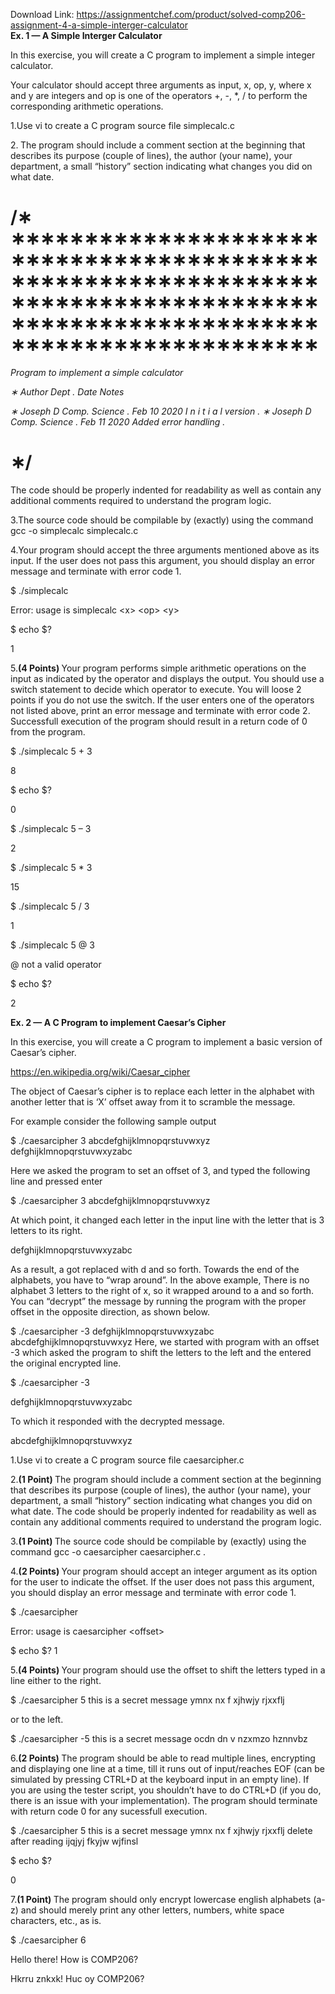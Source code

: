 Download Link: https://assignmentchef.com/product/solved-comp206-assignment-4-a-simple-interger-calculator
<br>
<strong>Ex. 1 —                       A Simple Interger Calculator </strong>

In this exercise, you will create a C program to implement a simple integer calculator.

Your calculator should accept three arguments as input, x, op, y, where x and y are integers and op is one of the operators +, -, *, / to perform the corresponding arithmetic operations.

1.Use vi to create a C program source file simplecalc.c

2.<strong> </strong>The program should include a comment section at the beginning that describes its purpose (couple of lines), the author (your name), your department, a small “history” section indicating what changes you did on what date.

<h1>/∗ ∗∗∗∗∗∗∗∗∗∗∗∗∗∗∗∗∗∗∗∗∗∗∗∗∗∗∗∗∗∗∗∗∗∗∗∗∗∗∗∗∗∗∗∗∗∗∗∗∗∗∗∗∗∗∗∗∗∗∗∗∗∗∗ ∗∗∗∗∗∗∗∗∗∗∗∗∗∗∗∗∗∗∗∗∗∗∗∗∗∗∗∗∗∗∗∗∗∗∗∗∗∗∗∗∗∗∗∗∗∗∗∗∗∗∗∗∗∗∗∗∗∗∗∗∗∗∗</h1>

<em>Program to           implement a simple            calculator</em>

<em>∗ Author                            Dept .                                     Date                             Notes</em>

<em>∗ Joseph D Comp. Science . Feb 10 2020 I n i t i a l version . </em><em>∗ Joseph D Comp. Science . Feb 11 2020 Added error handling .</em>

<h1>∗/</h1>

The code should be properly indented for readability as well as contain any additional comments required to understand the program logic.

3.The source code should be compilable by (exactly) using the command gcc -o simplecalc simplecalc.c

4.Your program should accept the three arguments mentioned above as its input. If the user does not pass this argument, you should display an error message and terminate with error code 1.

$ ./simplecalc

Error: usage is simplecalc &lt;x&gt; &lt;op&gt; &lt;y&gt;

$ echo $?

1

5.<strong>(4 Points) </strong>Your program performs simple arithmetic operations on the input as indicated by the operator and displays the output. You should use a switch statement to decide which operator to execute. You will loose 2 points if you do not use the switch. If the user enters one of the operators not listed above, print an error message and terminate with error code 2. Successfull execution of the program should result in a return code of 0 from the program.

$ ./simplecalc 5 + 3

8

$ echo $?

0

$ ./simplecalc 5 – 3

2

$ ./simplecalc 5 * 3

15

$ ./simplecalc 5 / 3

1

$ ./simplecalc 5 @ 3

@ not a valid operator

$ echo $?

2

<strong>Ex. 2 —                         A C Program to implement Caesar’s Cipher</strong>

In this exercise, you will create a C program to implement a basic version of Caesar’s cipher.

<a href="https://en.wikipedia.org/wiki/Caesar_cipher">https://en.wikipedia.org/wiki/Caesar_cipher</a>

The object of Caesar’s cipher is to replace each letter in the alphabet with another letter that is ‘X’ offset away from it to scramble the message.

For example consider the following sample output

$ ./caesarcipher 3 abcdefghijklmnopqrstuvwxyz defghijklmnopqrstuvwxyzabc

Here we asked the program to set an offset of 3, and typed the following line and pressed enter

$ ./caesarcipher 3 abcdefghijklmnopqrstuvwxyz

At which point, it changed each letter in the input line with the letter that is 3 letters to its right.

defghijklmnopqrstuvwxyzabc

As a result, a got replaced with d and so forth. Towards the end of the alphabets, you have to “wrap around”. In the above example, There is no alphabet 3 letters to the right of x, so it wrapped around to a and so forth. You can “decrypt” the message by running the program with the proper offset in the opposite direction, as shown below.

$ ./caesarcipher -3 defghijklmnopqrstuvwxyzabc abcdefghijklmnopqrstuvwxyz Here, we started with program with an offset -3 which asked the program to shift the letters to the left and the entered the original encrypted line.

$ ./caesarcipher -3

defghijklmnopqrstuvwxyzabc

To which it responded with the decrypted message.

abcdefghijklmnopqrstuvwxyz

1.Use vi to create a C program source file caesarcipher.c

2.<strong>(1 Point) </strong>The program should include a comment section at the beginning that describes its purpose (couple of lines), the author (your name), your department, a small “history” section indicating what changes you did on what date. The code should be properly indented for readability as well as contain any additional comments required to understand the program logic.

3.<strong>(1 Point) </strong>The source code should be compilable by (exactly) using the command gcc -o caesarcipher caesarcipher.c .

4.<strong>(2 Points) </strong>Your program should accept an integer argument as its option for the user to indicate the offset. If the user does not pass this argument, you should display an error message and terminate with error code 1.

$ ./caesarcipher

Error: usage is caesarcipher &lt;offset&gt;

$ echo $? 1

5.<strong>(4 Points) </strong>Your program should use the offset to shift the letters typed in a line either to the right.

$ ./caesarcipher 5 this is a secret message ymnx nx f xjhwjy rjxxflj

or to the left.

$ ./caesarcipher -5 this is a secret message ocdn dn v nzxmzo hznnvbz

6.<strong>(2 Points) </strong>The program should be able to read multiple lines, encrypting and displaying one line at a time, till it runs out of input/reaches EOF (can be simulated by pressing CTRL+D at the keyboard input in an empty line). If you are using the tester script, you shouldn’t have to do CTRL+D (if you do, there is an issue with your implementation). The program should terminate with return code 0 for any sucessfull execution.

$ ./caesarcipher 5 this is a secret message ymnx nx f xjhwjy rjxxflj delete after reading ijqjyj fkyjw wjfinsl

$ echo $?

0

7.<strong>(1 Point) </strong>The program should only encrypt lowercase english alphabets (a-z) and should merely print any other letters, numbers, white space characters, etc., as is.

$ ./caesarcipher 6

Hello there! How is COMP206?

Hkrru znkxk! Huc oy COMP206?